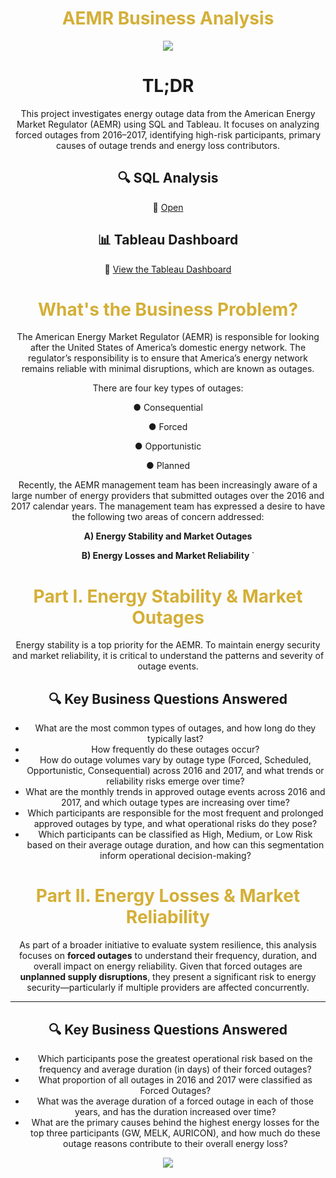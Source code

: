
<center><h1 style="color:#D4AF37"> AEMR Business Analysis </h1>
<img src = "https://images.squarespace-cdn.com/content/v1/551972d8e4b0d571edc2e2c8/8f3abd33-0916-4415-9b24-593eea1d1e3c/Screen+Shot+2022-04-20+at+12.41.24+PM.png">

# TL;DR

This project investigates energy outage data from the American Energy Market Regulator (AEMR) using SQL and Tableau. It focuses on analyzing forced outages from 2016–2017, identifying high-risk participants, primary causes of outage trends and energy loss contributors.

## 🔍 SQL Analysis 

🔗 [Open]((https://github.com/danaabdi/AEMR/blob/main/Final__AEMR_SQL_Case_Study_Dana_Abdirakhym.ipynb))


## 📊 Tableau Dashboard

🔗 [View the Tableau Dashboard](https://public.tableau.com/views/AEMR_17440574020340/Story1?:language=en-US&:sid=&:redirect=auth&:display_count=n&:origin=viz_share_link)
    
<h1 style="color:#D4AF37"> What's the Business Problem? </h1>

The American Energy Market Regulator (AEMR) is responsible for looking after the
United States of America’s domestic energy network. The regulator’s responsibility is to
ensure that America’s energy network remains reliable with minimal disruptions, which
are known as outages. 

There are four key types of outages:

● Consequential

● Forced 

● Opportunistic 

● Planned 

Recently, the AEMR management team has been increasingly aware of a large number
of energy providers that submitted outages over the 2016 and 2017 calendar years. The
management team has expressed a desire to have the following two areas of concern
addressed:

<b> A) Energy Stability and Market Outages
    <p>
B) Energy Losses and Market Reliability </b>`

<h1 style="color:#D4AF37"> Part I. Energy Stability & Market Outages </h1>

<p>
Energy stability is a top priority for the AEMR. To maintain energy security and market reliability, it is critical to understand the patterns and severity of outage events.


## 🔍 Key Business Questions Answered

- What are the most common types of outages, and how long do they typically last?
- How frequently do these outages occur?
- How do outage volumes vary by outage type (Forced, Scheduled, Opportunistic, Consequential) across 2016 and 2017, and what trends or reliability risks emerge over time?
- What are the monthly trends in approved outage events across 2016 and 2017, and which outage types are increasing over time?
- Which participants are responsible for the most frequent and prolonged approved outages by type, and what operational risks do they pose?
- Which participants can be classified as High, Medium, or Low Risk based on their average outage duration, and how can this segmentation inform operational decision-making?


<h1 style="color:#D4AF37"> Part II. Energy Losses & Market Reliability </h1>


As part of a broader initiative to evaluate system resilience, this analysis focuses on **forced outages** to understand their frequency, duration, and overall impact on energy reliability. Given that forced outages are **unplanned supply disruptions**, they present a significant risk to energy security—particularly if multiple providers are affected concurrently.

    
---

## 🔍 Key Business Questions Answered

- Which participants pose the greatest operational risk based on the frequency and average duration (in days) of their forced outages?
- What proportion of all outages in 2016 and 2017 were classified as Forced Outages?
- What was the average duration of a forced outage in each of those years, and has the duration increased over time?
- What are the primary causes behind the highest energy losses for the top three participants (GW, MELK, AURICON), and how much do these outage reasons contribute to their overall energy loss?
    
<img src = "https://media.istockphoto.com/id/1281821795/photo/market-stock-graph-and-information-with-city-light-and-electricity-and-energy-facility-banner.jpg?s=612x612&w=0&k=20&c=RSN5LqeMW28HW10aA190_DWR5YJ5tG2wixHFPBV3uZE=">
